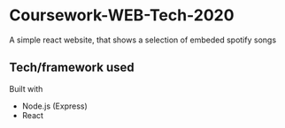 # Coursework-WEB-Tech-2020
A simple react website, that shows a selection of embeded spotify songs

## Tech/framework used

Built with
*  Node.js (Express)
*  React
